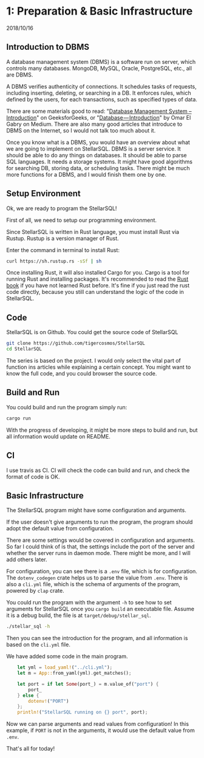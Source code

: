 # 1: Preparation & Basic Infrastructure

2018/10/16

## Introduction to DBMS

A database management system (DBMS) is a software run on server, which controls many databases. MongoDB, MySQL, Oracle, PostgreSQL, etc., all are DBMS.

A DBMS verifies authenticity of connections. It schedules tasks of requests, including inserting, deleting, or searching in a DB. It enforces rules, which defined by the users, for each transactions, such as specified types of data.

There are some materials good to read: "[Database Management System – Introduction](https://www.geeksforgeeks.org/database-management-system-introduction-set-1/)" on GeeksforGeeks, or "[Database — Introduction](https://medium.com/omarelgabrys-blog/database-introduction-part-1-4844fada1fb0)" by Omar El Gabry on Medium. There are also many good articles that introduce to DBMS on the Internet, so I would not talk too much about it.

Once you know what is a DBMS, you would have an overview about what we are going to implement on StellarSQL. DBMS is a server service. It should be able to do any things on databases. It should be able to parse SQL languages. It needs a storage systems. It might have good algorithms for searching DB, storing data, or scheduling tasks. There might be much more functions for a DBMS, and I would finish them one by one.

## Setup Environment

Ok, we are ready to program the StellarSQL!

First of all, we need to setup our programming environment.

Since StellarSQL is written in Rust language, you must install Rust via Rustup. Rustup is a version manager of Rust.

Enter the command in terminal to install Rust:

```bash
curl https://sh.rustup.rs -sSf | sh
```

Once installing Rust, it will also installed Cargo for you. Cargo is a tool for running Rust and installing packages. It's recommended to read the [Rust book](https://doc.rust-lang.org/book/2018-edition/index.html) if you have not learned Rust before. It's fine if you just read the rust code directly, because you still can understand the logic of the code in StellarSQL.

## Code

StellarSQL is on Github. You could get the source code of StellarSQL

```bash
git clone https://github.com/tigercosmos/StellarSQL
cd StellarSQL
```

The series is based on the project. I would only select the vital part of function ins articles while explaining a certain concept. You might want to know the full code, and you could browser the source code.

## Build and Run

You could build and run the program simply run:

```bash
cargo run
```

With the progress of developing, it might be more steps to build and run, but all information would update on README.

## CI

I use travis as CI. CI will check the code can build and run, and check the format of code is OK.

## Basic Infrastructure

The StellarSQL program might have some configuration and arguments.

If the user doesn't give arguments to run the program, the program should adopt the default value from configuration.

There are some settings would be covered in configuration and arguments. So far I could think of is that, the settings include the port of the server and whether the server runs in daemon mode. There might be more, and I will add others later.

For configuration, you can see there is a `.env` file, which is for configuration. The `dotenv_codegen` crate helps us to parse the value from `.env`. There is also a `cli.yml` file, which is the schema of arguments of the program, powered by `clap` crate.

You could run the program with the argument `-h` to see how to set arguments for StellarSQL once you `cargo build` an executable file. Assume it is a debug build, the file is at `target/debug/stellar_sql`.

```bash
./stellar_sql -h
```

Then you can see the introduction for the program, and all information is based on the `cli.yml` file.

We have added some code in the main program.

```rust
    let yml = load_yaml!("../cli.yml");
    let m = App::from_yaml(yml).get_matches();

    let port = if let Some(port_) = m.value_of("port") {
        port_
    } else {
        dotenv!("PORT")
    };
    println!("StellarSQL running on {} port", port);
```

Now we can parse arguments and read values from configuration! In this example, if `PORT` is not in the arguments, it would use the default value from `.env`.

That's all for today!
